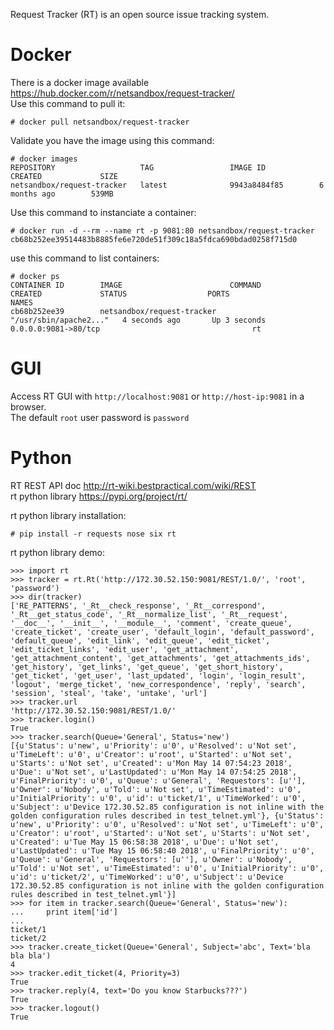 

Request Tracker (RT) is an open source issue tracking system.

# Docker 

There is a docker image available https://hub.docker.com/r/netsandbox/request-tracker/  
Use this command to pull it:  
```
# docker pull netsandbox/request-tracker
```
Validate you have the image using this command: 
```
# docker images
REPOSITORY                   TAG                 IMAGE ID            CREATED             SIZE
netsandbox/request-tracker   latest              9943a8484f85        6 months ago        539MB
```
Use this command to instanciate a container:  
```
# docker run -d --rm --name rt -p 9081:80 netsandbox/request-tracker
cb68b252ee39514483b8885fe6e720de51f309c18a5fdca690bdad0258f715d0
```
use this command to list containers: 
```
# docker ps
CONTAINER ID        IMAGE                        COMMAND                  CREATED             STATUS                  PORTS                                                 NAMES
cb68b252ee39        netsandbox/request-tracker   "/usr/sbin/apache2..."   4 seconds ago       Up 3 seconds            0.0.0.0:9081->80/tcp                                  rt
```
# GUI

Access RT GUI with ```http://localhost:9081``` or ```http://host-ip:9081``` in a browser.  
The default ```root``` user password is ```password```  

# Python

RT REST API doc http://rt-wiki.bestpractical.com/wiki/REST  
rt python library https://pypi.org/project/rt/  

rt python library installation:  
```
# pip install -r requests nose six rt
```

rt python library demo:  
```
>>> import rt
>>> tracker = rt.Rt('http://172.30.52.150:9081/REST/1.0/', 'root', 'password')
>>> dir(tracker)
['RE_PATTERNS', '_Rt__check_response', '_Rt__correspond', '_Rt__get_status_code', '_Rt__normalize_list', '_Rt__request', '__doc__', '__init__', '__module__', 'comment', 'create_queue', 'create_ticket', 'create_user', 'default_login', 'default_password', 'default_queue', 'edit_link', 'edit_queue', 'edit_ticket', 'edit_ticket_links', 'edit_user', 'get_attachment', 'get_attachment_content', 'get_attachments', 'get_attachments_ids', 'get_history', 'get_links', 'get_queue', 'get_short_history', 'get_ticket', 'get_user', 'last_updated', 'login', 'login_result', 'logout', 'merge_ticket', 'new_correspondence', 'reply', 'search', 'session', 'steal', 'take', 'untake', 'url']
>>> tracker.url
'http://172.30.52.150:9081/REST/1.0/'
>>> tracker.login()
True
>>> tracker.search(Queue='General', Status='new')
[{u'Status': u'new', u'Priority': u'0', u'Resolved': u'Not set', u'TimeLeft': u'0', u'Creator': u'root', u'Started': u'Not set', u'Starts': u'Not set', u'Created': u'Mon May 14 07:54:23 2018', u'Due': u'Not set', u'LastUpdated': u'Mon May 14 07:54:25 2018', u'FinalPriority': u'0', u'Queue': u'General', 'Requestors': [u''], u'Owner': u'Nobody', u'Told': u'Not set', u'TimeEstimated': u'0', u'InitialPriority': u'0', u'id': u'ticket/1', u'TimeWorked': u'0', u'Subject': u'Device 172.30.52.85 configuration is not inline with the golden configuration rules described in test_telnet.yml'}, {u'Status': u'new', u'Priority': u'0', u'Resolved': u'Not set', u'TimeLeft': u'0', u'Creator': u'root', u'Started': u'Not set', u'Starts': u'Not set', u'Created': u'Tue May 15 06:58:38 2018', u'Due': u'Not set', u'LastUpdated': u'Tue May 15 06:58:40 2018', u'FinalPriority': u'0', u'Queue': u'General', 'Requestors': [u''], u'Owner': u'Nobody', u'Told': u'Not set', u'TimeEstimated': u'0', u'InitialPriority': u'0', u'id': u'ticket/2', u'TimeWorked': u'0', u'Subject': u'Device 172.30.52.85 configuration is not inline with the golden configuration rules described in test_telnet.yml'}]
>>> for item in tracker.search(Queue='General', Status='new'):
...     print item['id']
...
ticket/1
ticket/2
>>> tracker.create_ticket(Queue='General', Subject='abc', Text='bla bla bla')
4
>>> tracker.edit_ticket(4, Priority=3)
True
>>> tracker.reply(4, text='Do you know Starbucks???')
True
>>> tracker.logout()
True
```
